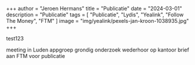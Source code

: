 +++
author = "Jeroen Hermans"
title = "Publicatie"
date = "2024-03-01"
description = "Publicatie"
tags = [
    "Publicatie", "Lydis", "Yealink", "Follow The Money", "FTM"
]
image = "img/yealink/pexels-jan-kroon-1038935.jpg"
+++

test123
<!--more-->
meeting in Luden
appgroep
grondig onderzoek
wederhoor op kantoor
brief aan FTM voor publicatie


